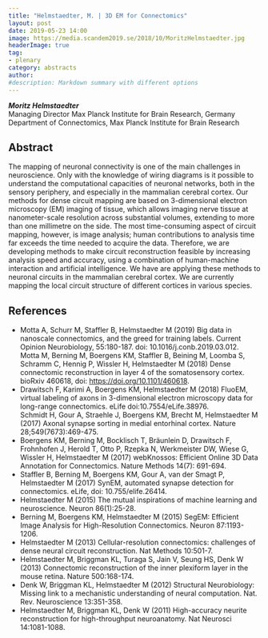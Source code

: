```yaml
---
title: "Helmstaedter, M. | 3D EM for Connectomics"
layout: post
date: 2019-05-23 14:00
image: https://media.scandem2019.se/2018/10/MoritzHelmstaedter.jpg
headerImage: true
tag:
- plenary
category: abstracts
author:
#description: Markdown summary with different options
---
```


_**Moritz Helmstaedter**_<br/>
Managing Director Max Planck Institute for Brain Research, Germany<br/>
Department of Connectomics, Max Planck Institute for Brain Research<br/>

## Abstract

The mapping of neuronal connectivity is one of the main challenges in neuroscience. Only with the knowledge of wiring diagrams is it possible to understand the computational capacities of neuronal networks, both in the sensory periphery, and especially in the mammalian cerebral cortex. Our methods for dense circuit mapping are based on 3-dimensional electron microscopy (EM) imaging of tissue, which allows imaging nerve tissue at nanometer-scale resolution across substantial volumes, extending to more than one millimetre on the side. The most time-consuming aspect of circuit mapping, however, is image analysis; human contributions to analysis time far exceeds the time needed to acquire the data. Therefore, we are developing methods to make circuit reconstruction feasible by increasing analysis speed and accuracy, using a combination of human-machine interaction and artificial intelligence. We have are applying these methods to neuronal circuits in the mammalian cerebral cortex. We are currently mapping the local circuit structure of different cortices in various species. <br/>

## References
* Motta A, Schurr M, Staffler B, Helmstaedter M (2019) Big data in nanoscale connectomics, and the greed for training labels. Current Opinion Neurobiology, 55:180-187. doi: 10.1016/j.conb.2019.03.012.<br/>
Motta M, Berning M, Boergens KM, Staffler B, Beining M, Loomba S, Schramm C, Hennig P, Wissler H, Helmstaedter M (2018) Dense connectomic reconstruction in layer 4 of the somatosensory cortex. bioRxiv 460618, doi: https://doi.org/10.1101/460618. <br/>
* Drawitsch F, Karimi A, Boergens KM, Helmstaedter M (2018) FluoEM, virtual labeling of axons in 3-dimensional electron microscopy data for long-range connectomics. eLife doi:10.7554/eLife.38976. <br/>
Schmidt H, Gour A, Straehle J, Boergens KM, Brecht M, Helmstaedter M (2017) Axonal synapse sorting in medial entorhinal cortex. Nature 28;549(7673):469-475. <br/>
* Boergens KM, Berning M, Bocklisch T, Bräunlein D, Drawitsch F, Frohnhofen J, Herold T, Otto P, Rzepka N, Werkmeister DW, Wiese G, Wissler H, Helmstaedter M (2017) webKnossos: Efficient Online 3D Data Annotation for Connectomics. Nature Methods 14(7): 691-694.<br/>
* Staffler B, Berning M, Boergens KM, Gour A, van der Smagt P, Helmstaedter M (2017) SynEM, automated synapse detection for connectomics. eLife, doi: 10.755/elife.26414.<br/>
* Helmstaedter M (2015) The mutual inspirations of machine learning and neuroscience. Neuron 86(1):25-28.<br/>
* Berning M, Boergens KM, Helmstaedter M (2015) SegEM: Efficient Image Analysis for High-Resolution Connectomics. Neuron 87:1193-1206. <br/>
* Helmstaedter M (2013) Cellular-resolution connectomics: challenges of dense neural circuit reconstruction. Nat Methods 10:501-7.<br/>
* Helmstaedter M, Briggman KL, Turaga S, Jain V, Seung HS, Denk W (2013) Connectomic reconstruction of the inner plexiform layer in the mouse retina. Nature 500:168-174.<br/>
* Denk W, Briggman KL, Helmstaedter M (2012) Structural Neurobiology: Missing link to a mechanistic understanding of neural computation. Nat. Rev. Neuroscience 13:351-358.<br/>
* Helmstaedter M, Briggman KL, Denk W (2011) High-accuracy neurite reconstruction for high-throughput neuroanatomy. Nat Neurosci 14:1081-1088.<br/>
